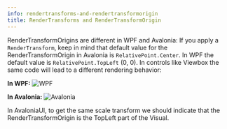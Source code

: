 ```yaml
---
info: rendertransforms-and-rendertransformorigin
title: RenderTransforms and RenderTransformOrigin
---
```


RenderTransformOrigins are different in WPF and Avalonia: If you apply a `RenderTransform`, keep in mind that default value for the RenderTransformOrigin in Avalonia is `RelativePoint.Center`. In WPF the default value is `RelativePoint.TopLeft` \(0, 0\). In controls like Viewbox the same code will lead to a different rendering behavior:

**In WPF:** ![WPF](https://files.gitter.im/AvaloniaUI/Avalonia/cDrM/image.png)

**In Avalonia:** ![Avalonia](https://files.gitter.im/AvaloniaUI/Avalonia/KGk7/image.png)

In AvaloniaUI, to get the same scale transform we should indicate that the RenderTransformOrigin is the TopLeft part of the Visual.
